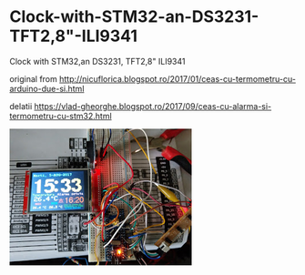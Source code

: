 # Clock-with-STM32-an-DS3231-TFT2,8"-ILI9341

Clock with STM32,an DS3231, TFT2,8" ILI9341

original from http://nicuflorica.blogspot.ro/2017/01/ceas-cu-termometru-cu-arduino-due-si.html

delatii https://vlad-gheorghe.blogspot.ro/2017/09/ceas-cu-alarma-si-termometru-cu-stm32.html

![poza](https://github.com/vlad-gheorghe/Clock-with-STM32-an-DS3231-TFT2-8-ILI9341/blob/master/IMAG0528.jpg)
